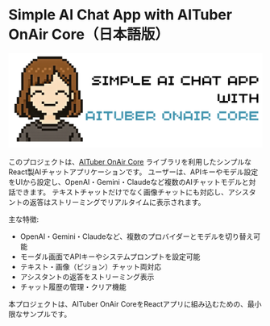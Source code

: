 # Simple AI Chat App with AITuber OnAir Core（日本語版）

![Project logo](./images/logo.png)

このプロジェクトは、[AITuber OnAir Core](https://www.npmjs.com/package/@aituber-onair/core) ライブラリを利用したシンプルなReact製AIチャットアプリケーションです。
ユーザーは、APIキーやモデル設定をUIから設定し、OpenAI・Gemini・Claudeなど複数のAIチャットモデルと対話できます。
テキストチャットだけでなく画像チャットにも対応し、アシスタントの返答はストリーミングでリアルタイムに表示されます。

主な特徴:

- OpenAI・Gemini・Claudeなど、複数のプロバイダーとモデルを切り替え可能
- モーダル画面でAPIキーやシステムプロンプトを設定可能
- テキスト・画像（ビジョン）チャット両対応
- アシスタントの返答をストリーミング表示
- チャット履歴の管理・クリア機能

本プロジェクトは、AITuber OnAir CoreをReactアプリに組み込むための、最小限なサンプルです。
